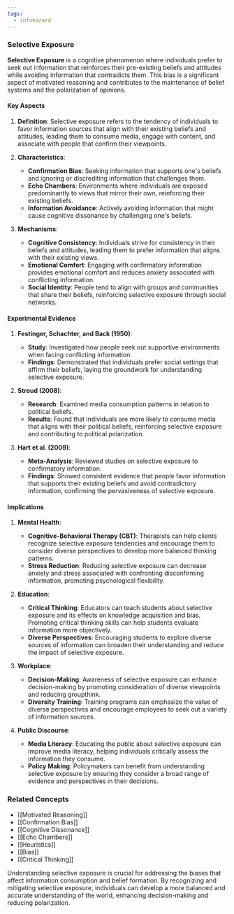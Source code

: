 ```yaml
---
tags:
  - infohazard
---
```


### Selective Exposure

**Selective Exposure** is a cognitive phenomenon where individuals prefer to seek out information that reinforces their pre-existing beliefs and attitudes while avoiding information that contradicts them. This bias is a significant aspect of motivated reasoning and contributes to the maintenance of belief systems and the polarization of opinions.

#### Key Aspects

1. **Definition**:
   Selective exposure refers to the tendency of individuals to favor information sources that align with their existing beliefs and attitudes, leading them to consume media, engage with content, and associate with people that confirm their viewpoints.

2. **Characteristics**:
   - **Confirmation Bias**: Seeking information that supports one's beliefs and ignoring or discrediting information that challenges them.
   - **Echo Chambers**: Environments where individuals are exposed predominantly to views that mirror their own, reinforcing their existing beliefs.
   - **Information Avoidance**: Actively avoiding information that might cause cognitive dissonance by challenging one's beliefs.

3. **Mechanisms**:
   - **Cognitive Consistency**: Individuals strive for consistency in their beliefs and attitudes, leading them to prefer information that aligns with their existing views.
   - **Emotional Comfort**: Engaging with confirmatory information provides emotional comfort and reduces anxiety associated with conflicting information.
   - **Social Identity**: People tend to align with groups and communities that share their beliefs, reinforcing selective exposure through social networks.

#### Experimental Evidence

1. **Festinger, Schachter, and Back (1950)**:
   - **Study**: Investigated how people seek out supportive environments when facing conflicting information.
   - **Findings**: Demonstrated that individuals prefer social settings that affirm their beliefs, laying the groundwork for understanding selective exposure.

2. **Stroud (2008)**:
   - **Research**: Examined media consumption patterns in relation to political beliefs.
   - **Results**: Found that individuals are more likely to consume media that aligns with their political beliefs, reinforcing selective exposure and contributing to political polarization.

3. **Hart et al. (2009)**:
   - **Meta-Analysis**: Reviewed studies on selective exposure to confirmatory information.
   - **Findings**: Showed consistent evidence that people favor information that supports their existing beliefs and avoid contradictory information, confirming the pervasiveness of selective exposure.

#### Implications

1. **Mental Health**:
   - **Cognitive-Behavioral Therapy (CBT)**: Therapists can help clients recognize selective exposure tendencies and encourage them to consider diverse perspectives to develop more balanced thinking patterns.
   - **Stress Reduction**: Reducing selective exposure can decrease anxiety and stress associated with confronting disconfirming information, promoting psychological flexibility.

2. **Education**:
   - **Critical Thinking**: Educators can teach students about selective exposure and its effects on knowledge acquisition and bias. Promoting critical thinking skills can help students evaluate information more objectively.
   - **Diverse Perspectives**: Encouraging students to explore diverse sources of information can broaden their understanding and reduce the impact of selective exposure.

3. **Workplace**:
   - **Decision-Making**: Awareness of selective exposure can enhance decision-making by promoting consideration of diverse viewpoints and reducing groupthink.
   - **Diversity Training**: Training programs can emphasize the value of diverse perspectives and encourage employees to seek out a variety of information sources.

4. **Public Discourse**:
   - **Media Literacy**: Educating the public about selective exposure can improve media literacy, helping individuals critically assess the information they consume.
   - **Policy Making**: Policymakers can benefit from understanding selective exposure by ensuring they consider a broad range of evidence and perspectives in their decisions.

### Related Concepts

- [[Motivated Reasoning]]
- [[Confirmation Bias]]
- [[Cognitive Dissonance]]
- [[Echo Chambers]]
- [[Heuristics]]
- [[Bias]]
- [[Critical Thinking]]

Understanding selective exposure is crucial for addressing the biases that affect information consumption and belief formation. By recognizing and mitigating selective exposure, individuals can develop a more balanced and accurate understanding of the world, enhancing decision-making and reducing polarization.